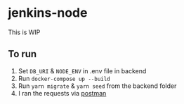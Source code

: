 # jenkins-node
This is WIP

##  To run
1. Set `DB_URI` & `NODE_ENV` in .env file in backend
2. Run `docker-compose up --build`
3. Run `yarn migrate` & `yarn seed` from the backend folder
4. I ran the requests via [postman](https://www.postman.com/downloads/)
